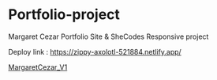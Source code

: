# Portfolio-project
Margaret Cezar Portfolio Site & SheCodes Responsive project

Deploy link : https://zippy-axolotl-521884.netlify.app/

[MargaretCezar_V1](https://github.com/user-attachments/assets/493bbbc1-c924-46ef-bdc0-b717fc3a7897)





